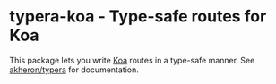 typera-koa - Type-safe routes for Koa
=====================================

This package lets you write [Koa] routes in a type-safe manner. See
[akheron/typera] for documentation.

[Koa]: https://koajs.com
[akheron/typera]: https://github.com/akheron/typera
